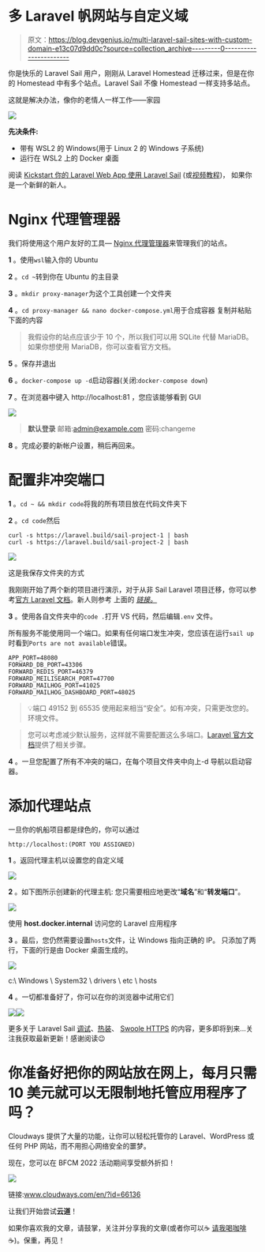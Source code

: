 # 多 Laravel 帆网站与自定义域

> 原文：<https://blog.devgenius.io/multi-laravel-sail-sites-with-custom-domain-e13c07d9dd0c?source=collection_archive---------0----------------------->

你是快乐的 Laravel Sail 用户，刚刚从 Laravel Homestead 迁移过来，但是在你的 Homestead 中有多个站点。Laravel Sail 不像 Homestead 一样支持多站点。

这就是解决办法，像你的老情人一样工作——家园

![](img/8fee5fd82991c10bf0a0470b281fc004.png)

**先决条件:**

*   带有 WSL2 的 Windows(用于 Linux 2 的 Windows 子系统)
*   运行在 WSL2 上的 Docker 桌面

阅读 [Kickstart 你的 Laravel Web App 使用 Laravel Sail](/kickstart-your-laravel-web-app-using-laravel-sail-30276265e588?source=your_stories_page-------------------------------------) (或[视频教程](https://youtu.be/rr6AngDpgnM))，
如果你是一个新鲜的新人。

# Nginx 代理管理器

我们将使用这个用户友好的工具— [Nginx 代理管理器](https://github.com/jc21/nginx-proxy-manager)来管理我们的站点。

**1** 。使用`wsl`输入你的 Ubuntu

**2** 。`cd ~`转到你在 Ubuntu 的主目录

**3** 。`mkdir proxy-manager`为这个工具创建一个文件夹

**4** 。`cd proxy-manager && nano docker-compose.yml`用于合成容器
复制并粘贴下面的内容

> 我假设你的站点应该少于 10 个，所以我们可以用 SQLite 代替 MariaDB。如果你想使用 MariaDB，你可以查看官方文档。

**5** 。保存并退出

**6** 。`docker-compose up -d`启动容器(关闭:`docker-compose down`)

**7** 。在浏览器中键入 http://localhost:81 ，您应该能够看到 GUI

![](img/26327042e0f62de1ccfb736c13cff566.png)

> **默认登录** 邮箱:admin@example.com
> 密码:changeme

**8** 。完成必要的新帐户设置，稍后再回来。

# 配置非冲突端口

**1** 。`cd ~ && mkdir code`将我的所有项目放在代码文件夹下

**2** 。`cd code`然后

```
curl -s https://laravel.build/sail-project-1 | bash
curl -s https://laravel.build/sail-project-2 | bash
```

![](img/8b255121ff02a72663609be8afa59ad3.png)

这是我保存文件夹的方式

我刚刚开始了两个新的项目进行演示，对于从非 Sail Laravel 项目迁移，你可以参考[官方 Laravel 文档](https://laravel.com/docs/8.x/sail#installing-sail-into-existing-applications)。新人则参考 上面的 [*链接。*](#9ce5)

**3** 。使用各自文件夹中的`code .`打开 VS 代码，然后编辑`.env` 文件。

所有服务不能使用同一个端口。如果有任何端口发生冲突，您应该在运行`sail up`时看到`Ports are not available`错误。

```
APP_PORT=48080
FORWARD_DB_PORT=43306
FORWARD_REDIS_PORT=46379
FORWARD_MEILISEARCH_PORT=47700
FORWARD_MAILHOG_PORT=41025
FORWARD_MAILHOG_DASHBOARD_PORT=48025
```

> 💡端口 49152 到 65535 使用起来相当“安全”。如有冲突，只需更改您的。环境文件。

> 您可以考虑减少默认服务，这样就不需要配置这么多端口。[Laravel 官方文档](https://laravel.com/docs/8.x/installation#choosing-your-sail-services)提供了相关步骤。

**4** 。一旦您配置了所有不冲突的端口，在每个项目文件夹中向上-d 导航以启动容器。

# 添加代理站点

一旦你的帆船项目都是绿色的，你可以通过

```
http://localhost:(PORT YOU ASSIGNED)
```

**1** 。返回代理主机以设置您的自定义域

![](img/9ca76f75d1b21ef9a73f9f38bd11e93d.png)

**2** 。如下图所示创建新的代理主机:
您只需要相应地更改“**域名**”和“**转发端口**”。

![](img/502cfbe4c9cda6c2727e7b9c1df5d634.png)

使用 **host.docker.internal** 访问您的 Laravel 应用程序

**3** 。最后，您仍然需要设置`hosts`文件，让 Windows 指向正确的 IP。
只添加了两行，下面的行是由 Docker 桌面生成的。

![](img/fb381cab5b459e2efb34b23fdf20a797.png)

c:\ Windows \ System32 \ drivers \ etc \ hosts

**4** 。一切都准备好了，你可以在你的浏览器中试用它们

![](img/26cb8b628b3a2a9e459ea2c7014c7300.png)![](img/13dc0755e1a9998f15190bd6cd11eeb4.png)

更多关于 Laravel Sail [调试](https://medium.com/@dogcomp/b7b73e3dedf7)、[热装](https://dogcomp.medium.com/quick-tip-laravel-mix-hot-reloading-in-sail-with-browsersync-555b6c97bca3)、 [Swoole HTTPS](https://medium.com/p/ddab7f5303ec) 的内容，更多即将到来…关注我获取最新更新！感谢阅读😉

# 你准备好把你的网站放在网上，每月只需 10 美元就可以无限制地托管应用程序了吗？

Cloudways 提供了大量的功能，让你可以轻松托管你的 Laravel、WordPress 或任何 PHP 网站，而不用担心网络安全的噩梦。

现在，您可以在 BFCM 2022 活动期间享受额外折扣！

![](img/c4aa55855082de96c53455aff24930d6.png)

链接:www.cloudways.com/en/?id=66136

让我们开始尝试**云道**！

如果你喜欢我的文章，请鼓掌，关注并分享我的文章(或者你可以☕ [请我喝咖啡](https://buy.stripe.com/7sI03C9S56Upcpi8ww) ☕)。保重，再见！